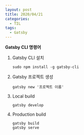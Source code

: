 ```yaml
---
layout: post
title: 2020/04/21
categories:
  - TIL
tags: 
  - Gatsby
---
```


**Gatsby CLI 명령어**  

1. Gatsby CLI 설치

    ```
    sudo npm install -g gatsby-cli
    ```

2. Gatsby 프로젝트 생성  

    ```
    gatsby new '프로젝트 이름'
    ```

3. Local build  

    ```
    gatsby develop
    ```

4. Production build

    ```
    gatsby build
    gatsby serve
    ```
